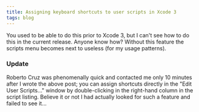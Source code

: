 ```yaml
---
title: Assigning keyboard shortcuts to user scripts in Xcode 3
tags: blog
---
```


You used to be able to do this prior to Xcode 3, but I can't see how to do this in the current release. Anyone know how? Without this feature the scripts menu becomes next to useless (for my usage patterns).


### Update

Roberto Cruz was phenomenally quick and contacted me only 10 minutes after I wrote the above post; you can assign shortcuts directly in the "Edit User Scripts..." window by double-clicking in the right-hand column in the script listing. Believe it or not I had actually looked for such a feature and failed to see it...
